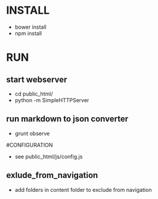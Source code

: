 
# INSTALL

* bower install
* npm install


# RUN

## start webserver
* cd public_html/
* python -m SimpleHTTPServer

## run markdown to json converter
* grunt observe


#CONFIGURATION

* see public_html/js/config.js

## exlude_from_navigation

* add folders in content folder to exclude from navigation